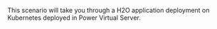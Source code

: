 This scenario will take you through a H2O application deployment on Kubernetes deployed
in Power Virtual Server.
